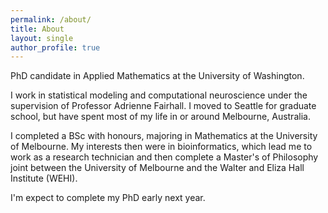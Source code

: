 ```yaml
---
permalink: /about/
title: About
layout: single
author_profile: true
---
```


PhD candidate in Applied Mathematics at the University of Washington. 

I work in statistical modeling and computational neuroscience under the supervision of Professor Adrienne Fairhall. I moved to Seattle for graduate school, but have spent most of my life in or around Melbourne, Australia.

I completed a BSc with honours, majoring in Mathematics at the University of Melbourne. My interests then were in bioinformatics, which lead me to work as a research technician and then complete a Master's of Philosophy joint between the University of Melbourne and the Walter and Eliza Hall Institute (WEHI).

I'm expect to complete my PhD early next year.
